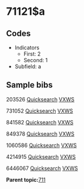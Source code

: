 # 71121$a

## Codes

-   Indicators
    -   First: 2
    -   Second: 1
-   Subfield: a

## Sample bibs

203526 [Quicksearch](https://search.library.yale.edu/catalog/203526) [VXWS](http://prodorbis.library.yale.edu:7014/vxws/GetHoldingsService?bibId=203526)

731052 [Quicksearch](https://search.library.yale.edu/catalog/731052) [VXWS](http://prodorbis.library.yale.edu:7014/vxws/GetHoldingsService?bibId=731052)

841582 [Quicksearch](https://search.library.yale.edu/catalog/841582) [VXWS](http://prodorbis.library.yale.edu:7014/vxws/GetHoldingsService?bibId=841582)

849378 [Quicksearch](https://search.library.yale.edu/catalog/849378) [VXWS](http://prodorbis.library.yale.edu:7014/vxws/GetHoldingsService?bibId=849378)

1060586 [Quicksearch](https://search.library.yale.edu/catalog/1060586) [VXWS](http://prodorbis.library.yale.edu:7014/vxws/GetHoldingsService?bibId=1060586)

4214915 [Quicksearch](https://search.library.yale.edu/catalog/4214915) [VXWS](http://prodorbis.library.yale.edu:7014/vxws/GetHoldingsService?bibId=4214915)

6446067 [Quicksearch](https://search.library.yale.edu/catalog/6446067) [VXWS](http://prodorbis.library.yale.edu:7014/vxws/GetHoldingsService?bibId=6446067)

**Parent topic:**[711](../../tags/711/711.md)


